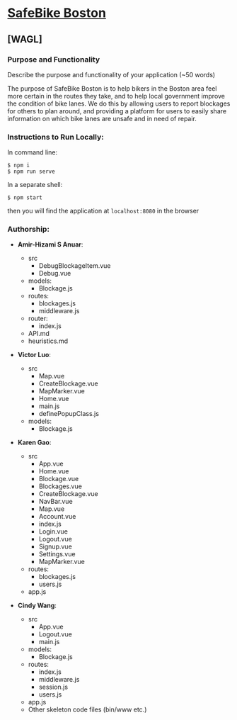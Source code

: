 # [SafeBike Boston](https://safebike-boston.herokuapp.com/)

## [WAGL]

### Purpose and Functionality

Describe the purpose and functionality of your application (~50 words)

The purpose of SafeBike Boston is to help bikers in the Boston area feel more certain in the routes they take, and to help local government improve the condition of bike lanes. We do this by allowing users to report blockages for others to plan around, and providing a platform for users to easily share information on which bike lanes are unsafe and in need of repair.

### Instructions to Run Locally:

In command line:

```console
$ npm i
$ npm run serve
```

In a separate shell:

```console
$ npm start
```

then you will find the application at `localhost:8080` in the browser

### Authorship:

- **Amir-Hizami S Anuar**:
  - src
    - DebugBlockageItem.vue
    - Debug.vue
  - models:
    - Blockage.js
  - routes:
    - blockages.js
    - middleware.js
  - router:
    - index.js
  - API.md
  - heuristics.md
- **Victor Luo**:
  - src
    - Map.vue
    - CreateBlockage.vue
    - MapMarker.vue
    - Home.vue
    - main.js
    - definePopupClass.js
  - models:
    - Blockage.js
- **Karen Gao**:

  - src
    - App.vue
    - Home.vue
    - Blockage.vue
    - Blockages.vue
    - CreateBlockage.vue
    - NavBar.vue
    - Map.vue
    - Account.vue
    - index.js
    - Login.vue
    - Logout.vue
    - Signup.vue
    - Settings.vue
    - MapMarker.vue
  - routes:
    - blockages.js
    - users.js
  - app.js

- **Cindy Wang**:
  - src
    - App.vue
    - Logout.vue
    - main.js
  - models:
    - Blockage.js
  - routes:
    - index.js
    - middleware.js
    - session.js
    - users.js
  - app.js
  - Other skeleton code files (bin/www etc.)
